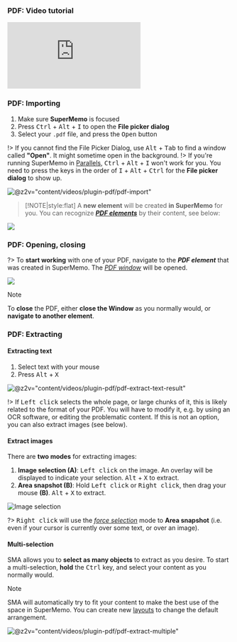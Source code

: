 ### PDF: Video tutorial

<div class="youtube-container">
  <iframe src="https://www.youtube.com/embed/bZ-F7v_wWg8?start=622" class="youtube-video" frameborder="0" allowfullscreen></iframe>
</div>

### PDF: Importing

1. Make sure **SuperMemo** is focused
2. Press <kbd>Ctrl</kbd> + <kbd>Alt</kbd> + <kbd>I</kbd> to open the **File picker dialog**
3. Select your `.pdf` file, and press the <kbd>Open</kbd> button

!> If you cannot find the File Picker Dialog, use <kbd>Alt</kbd> + <kbd>Tab</kbd> to find a window called **"Open"**. It might sometime open in the background.
!> If you're running SuperMemo in [Parallels](https://www.parallels.com/), <kbd>Ctrl</kbd> + <kbd>Alt</kbd> + <kbd>I</kbd>
won't work for you. You need to press the keys in the order of <kbd>I</kbd> + <kbd>Alt</kbd> + <kbd>Ctrl</kbd> for the **File picker dialog** to show up. 



![](content/images/plugin-pdf/pdf-import-pdf.png '@z2v="content/videos/plugin-pdf/pdf-import"')

> [!NOTE|style:flat]
> A **new element** will be created **in SuperMemo** for you. You can recognize <dfn aria-label="Element in SuperMemo which contains the data of an imported PDF.">[**PDF elements**](#glossary)</dfn> by their content, see below:

![](content/images/plugin-pdf/pdf-element.png)

### PDF: Opening, closing

?> To **start working** with one of your PDF, navigate to the <dfn aria-label="Element in SuperMemo which contains the data of an imported PDF.">**PDF element**</dfn> that was created in SuperMemo. The <dfn aria-label="The window that displays the actual PDF, and where extracts can be created.">[PDF window](#glossary)</dfn> will be opened.

![](content/images/plugin-pdf/pdf-window.png)

> [!NOTE]
> To **close** the PDF, either **close the Window** as you normally would, or **navigate to another element**.

### PDF: Extracting

#### Extracting text

1. Select text with your mouse
2. Press <kbd>Alt</kbd> + <kbd>X</kbd>

![](content/images/plugin-pdf/pdf-extract-text.png '@z2v="content/videos/plugin-pdf/pdf-extract-text-result"') 

!> If <kbd>Left click</kbd> selects the whole page, or large chunks of it, this is likely related to the format of your PDF. You will have to modify it, e.g. by using an OCR software, or editing the problematic content. If this is not an option, you can also extract images (see below).

#### Extract images

There are **two modes** for extracting images:

1. **Image selection (A)**: <kbd>Left click</kbd> on the image. An overlay will be displayed to indicate your selection. <kbd>Alt</kbd> + <kbd>X</kbd> to extract.
2. **Area snapshot (B)**: Hold <kbd>Left click</kbd> or <kbd>Right click</kbd>, then drag your mouse **(B)**. <kbd>Alt</kbd> + <kbd>X</kbd> to extract.

![Image selection](content/images/plugin-pdf/pdf-image-selections.png  '@z2v="content/videos/plugin-pdf/pdf-extract-image-click-and-drag"')

?> <kbd>Right click</kbd> will use the <dfn aria-label="Selection mode that ignores text or image under the cursor. Hold Right click and drag to use.">[force selection](#pdf-force-selection)</dfn> mode to **Area snapshot** (i.e. even if your cursor is currently over some text, or over an image).

#### Multi-selection

SMA allows you to **select as many objects** to extract as you desire. To start a multi-selection, **hold** the <kbd>Ctrl</kbd> key, and select your content as you normally would.

<!-- TODO -->
> [!NOTE]
> SMA will automatically try to fit your content to make the best use of the space in SuperMemo. You can create new [layouts](#) to change the default arrangement.

![](content/images/plugin-pdf/pdf-extract-multiple-AB.png '@z2v="content/videos/plugin-pdf/pdf-extract-multiple"')
